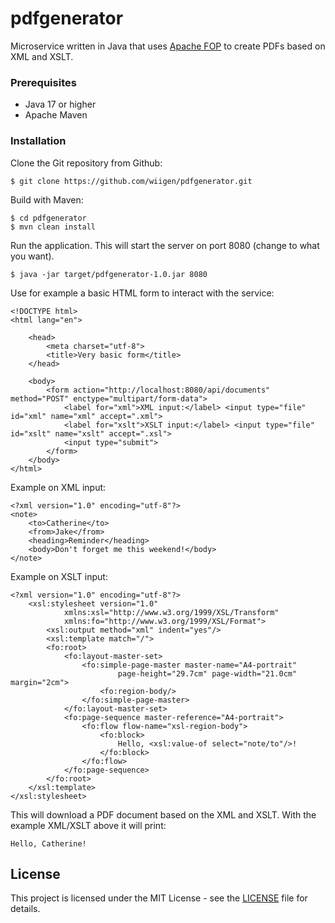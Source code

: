 # pdfgenerator


Microservice written in Java that uses <a href="https://xmlgraphics.apache.org/fop/">Apache FOP</a> to create PDFs based on XML and XSLT.

### Prerequisites

* Java 17 or higher
* Apache Maven

### Installation

Clone the Git repository from Github:

    $ git clone https://github.com/wiigen/pdfgenerator.git

Build with Maven:

    $ cd pdfgenerator
    $ mvn clean install

Run the application. This will start the server on port 8080 (change to what you want).

    $ java -jar target/pdfgenerator-1.0.jar 8080

Use for example a basic HTML form to interact with the service:

    <!DOCTYPE html>
    <html lang="en">
    
        <head>
            <meta charset="utf-8">
            <title>Very basic form</title>
        </head>
    
        <body>
            <form action="http://localhost:8080/api/documents" method="POST" enctype="multipart/form-data">
                <label for="xml">XML input:</label> <input type="file" id="xml" name="xml" accept=".xml">
                <label for="xslt">XSLT input:</label> <input type="file" id="xslt" name="xslt" accept=".xsl">
                <input type="submit">
            </form>
        </body>
    </html>

Example on XML input:

    <?xml version="1.0" encoding="utf-8"?>
    <note>
        <to>Catherine</to>
        <from>Jake</from>
        <heading>Reminder</heading>
        <body>Don't forget me this weekend!</body>
    </note>

Example on XSLT input:

    <?xml version="1.0" encoding="utf-8"?>
        <xsl:stylesheet version="1.0"
                xmlns:xsl="http://www.w3.org/1999/XSL/Transform"
                xmlns:fo="http://www.w3.org/1999/XSL/Format">
            <xsl:output method="xml" indent="yes"/>
            <xsl:template match="/">
            <fo:root>
                <fo:layout-master-set>
                    <fo:simple-page-master master-name="A4-portrait"
                            page-height="29.7cm" page-width="21.0cm" margin="2cm">
                        <fo:region-body/>
                    </fo:simple-page-master>
                </fo:layout-master-set>
                <fo:page-sequence master-reference="A4-portrait">
                    <fo:flow flow-name="xsl-region-body">
                        <fo:block>
                            Hello, <xsl:value-of select="note/to"/>!
                        </fo:block>
                    </fo:flow>
                </fo:page-sequence>
            </fo:root>
        </xsl:template>
    </xsl:stylesheet>

This will download a PDF document based on the XML and XSLT. With the example XML/XSLT above it will print:

    Hello, Catherine!

## License

This project is licensed under the MIT License - see the [LICENSE](LICENSE) file for details.